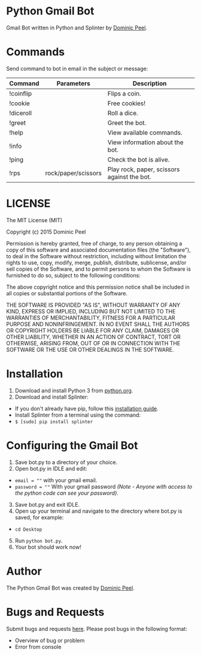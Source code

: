 # Python Gmail Bot
Gmail Bot written in Python and Splinter by [Dominic Peel](https://github.com/P-aradox).

# Commands
Send command to bot in email in the subject or message:

Command |Parameters |Description
 -------- | ----------- | ----------- 
!coinflip||Flips a coin.
!cookie||Free cookies!
!diceroll||Roll a dice.
!greet||Greet the bot.
!help||View available commands.
!info||View information about the bot.
!ping||Check the bot is alive.
!rps|rock/paper/scissors|Play rock, paper, scissors against the bot.

# LICENSE
The MIT License (MIT)

Copyright (c) 2015 Dominic Peel

Permission is hereby granted, free of charge, to any person obtaining a copy
of this software and associated documentation files (the "Software"), to deal
in the Software without restriction, including without limitation the rights
to use, copy, modify, merge, publish, distribute, sublicense, and/or sell
copies of the Software, and to permit persons to whom the Software is
furnished to do so, subject to the following conditions:

The above copyright notice and this permission notice shall be included in all
copies or substantial portions of the Software.

THE SOFTWARE IS PROVIDED "AS IS", WITHOUT WARRANTY OF ANY KIND, EXPRESS OR
IMPLIED, INCLUDING BUT NOT LIMITED TO THE WARRANTIES OF MERCHANTABILITY,
FITNESS FOR A PARTICULAR PURPOSE AND NONINFRINGEMENT. IN NO EVENT SHALL THE
AUTHORS OR COPYRIGHT HOLDERS BE LIABLE FOR ANY CLAIM, DAMAGES OR OTHER
LIABILITY, WHETHER IN AN ACTION OF CONTRACT, TORT OR OTHERWISE, ARISING FROM,
OUT OF OR IN CONNECTION WITH THE SOFTWARE OR THE USE OR OTHER DEALINGS IN THE
SOFTWARE.

# Installation
1. Download and install Python 3 from [python.org](https://www.python.org/downloads/).
2. Download and install Splinter:
 * If you don't already have pip, follow this [installation guide](https://pip.pypa.io/en/stable/installing/).
 * Install Splinter from a terminal using the command:
  * `$ [sudo] pip install splinter`

# Configuring the Gmail Bot
1. Save bot.py to a directory of your choice.
2. Open bot.py in IDLE and edit:
 * `email = ""` with your gmail email.
 * `password = ""` With your gmail password *(Note - Anyone with access to the python code can see your password)*.
3. Save bot.py and exit IDLE.
4. Open up your terminal and navigate to the directory where bot.py is saved, for example:
 * `cd Desktop`
5. Run `python bot.py`.
6. Your bot should work now!

# Author
The Python Gmail Bot was created by [Dominic Peel](https://github.com/P-aradox).

# Bugs and Requests
Submit bugs and requests [here](https://github.com/P-aradox/Gmail-Bot/issues/new).
Please post bugs in the following format:
 * Overview of bug or problem
 * Error from console
